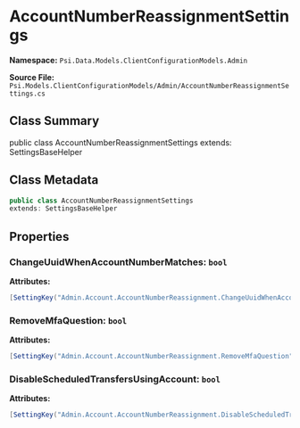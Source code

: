 # AccountNumberReassignmentSettings

**Namespace:** `Psi.Data.Models.ClientConfigurationModels.Admin`

**Source File:** `Psi.Models.ClientConfigurationModels/Admin/AccountNumberReassignmentSettings.cs`

## Class Summary

public class AccountNumberReassignmentSettings
extends: SettingsBaseHelper

## Class Metadata

```typescript
public class AccountNumberReassignmentSettings
extends: SettingsBaseHelper
```

## Properties

### ChangeUuidWhenAccountNumberMatches: `bool`



**Attributes:**
```csharp
[SettingKey("Admin.Account.AccountNumberReassignment.ChangeUuidWhenAccountNumberMatches")]
```

### RemoveMfaQuestion: `bool`



**Attributes:**
```csharp
[SettingKey("Admin.Account.AccountNumberReassignment.RemoveMfaQuestion")]
```

### DisableScheduledTransfersUsingAccount: `bool`



**Attributes:**
```csharp
[SettingKey("Admin.Account.AccountNumberReassignment.DisableScheduledTransfersUsingAccount")]
```
